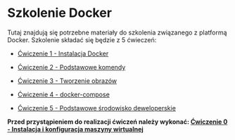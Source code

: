 # Szkolenie Docker
Tutaj znajdują się potrzebne materiały do szkolenia związanego z platformą Docker.
Szkolenie składać się będzie z 5 ćwieczeń:

* [Ćwiczenie 1 - Instalacja Docker](./ex-1/README.MD)

* [Ćwiczenie 2 - Podstawowe komendy](./ex-2/README.MD)

* [Ćwiczenie 3 - Tworzenie obrazów](./ex-3/README.MD)

* [Ćwiczenie 4 - docker-compose](./ex-4/README.MD)

* [Ćwiczenie 5 - Podstawowe środowisko deweloperskie](./ex-5/README.MD)

**Przed przystąpieniem do realizacji ćwiczeń należy wykonać: [Ćwiczenie 0 - Instalacja i konfiguracja maszyny wirtualnej](./ex-0/README.MD)**
